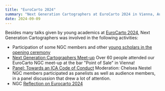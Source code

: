 ```yaml
---
title: "EuroCarto 2024"
summary: "Next Generation Cartographers at EuroCarto 2024 in Vienna, Austria"
date: 2024-09-09
---
```


Besides many talks given by young academics at [EuroCarto 2024](https://eurocarto2024.org/), Next Generation Cartographers was involved in the following activities:

- Participation of some NGC members and other [young scholars in the opening ceremony](../resources/eurocarto-2024-contributions)
- [Next Generation Cartographers Meet-up](https://eurocarto2024.org/side-events/#NextGeneration)
  Over 60 people attended our EuroCarto <span class="inline-logo">NGC</span> meet-up at the bar "Point of Sale" in Vienna!
- [Panel: Towards an ICA Code of Conduct](https://ica-abs.copernicus.org/articles/7/116/2024/)
  Moderation: Chelsea Nestel
  NGC members participated as panelists as well as audience members, in a panel discussion that drew a lot of attention.
- <span class="inline-logo">NGC</span> [Reflection on Eurocarto 2024](/assets/NGCEuroCarto24-Reflection-Miro-board.pdf)
